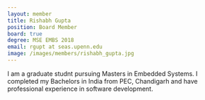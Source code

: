 ```yaml
---
layout: member
title: Rishabh Gupta
position: Board Member
board: true
degree: MSE EMBS 2018
email: rgupt at seas.upenn.edu
image: /images/members/rishabh_gupta.jpg
---
```


I am a graduate studnt pursuing Masters in Embedded Systems. I completed my Bachelors in India from PEC, Chandigarh and have professional experience in software development.
